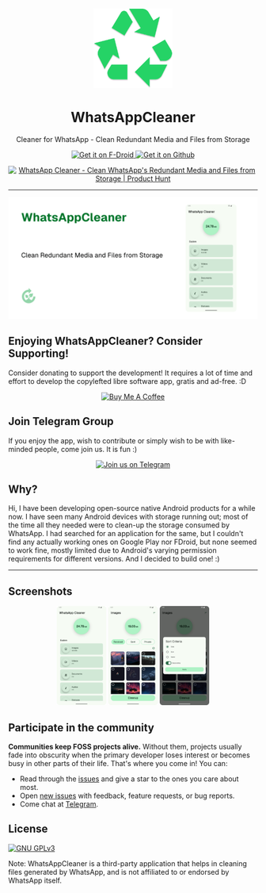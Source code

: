 <p align="center"> 
	<img src="https://github.com/VishnuSanal/WhatsAppCleaner/blob/main/fastlane/metadata/android/en-US/images/icon.png" width=160 height=160>
</p>

<h1 align="center">
	WhatsAppCleaner
</h1>

<p align="center">
	Cleaner for WhatsApp - Clean Redundant Media and Files from Storage
</p>

<p align="center">

<a href='https://f-droid.org/packages/com.vishnu.whatsappcleaner'>
	<img alt='Get it on F-Droid' src='https://fdroid.gitlab.io/artwork/badge/get-it-on.svg' height="100px" />
</a>

<a href="https://github.com/VishnuSanal/WhatsAppCleaner/releases/">
	<img alt="Get it on Github" src="https://github.com/VishnuSanal/Quotes/assets/50027064/c6777889-90a3-4a72-b138-9735822933ab" height="100px">
</a>

</p>

<p align="center">
	
<a href="https://www.producthunt.com/posts/whatsapp-cleaner?embed=true&utm_source=badge-featured&utm_medium=badge&utm_souce=badge-whatsapp&#0045;cleaner" target="_blank">
	<img src="https://api.producthunt.com/widgets/embed-image/v1/featured.svg?post_id=938571&theme=light&t=1741181734690" alt="WhatsApp&#0032;Cleaner - Clean&#0032;WhatsApp&#0039;s&#0032;Redundant&#0032;Media&#0032;and&#0032;Files&#0032;from&#0032;Storage | Product Hunt" style="width: 250px; height: 54px;" width="250" height="54" />
</a>

</p>

<!--
<a href="https://hosted.weblate.org/engage/quotes-status-creator/">
  <img src="https://hosted.weblate.org/widgets/quotes-status-creator/-/quotes-status-creator/horizontal-auto.svg" alt="Translation status" />
</a>
-->

<hr>

![WhatsAppCleaner](https://github.com/VishnuSanal/WhatsAppCleaner/blob/main/fastlane/metadata/android/en-US/images/featureGraphic.png?raw=true)

## Enjoying WhatsAppCleaner? Consider Supporting!
Consider donating to support the development! It requires a lot of time and effort to develop the
copylefted libre software app, gratis and ad-free. :D

<p align="center">
  <a href="https://www.buymeacoffee.com/VishnuSanal">
    <img src="https://cdn.buymeacoffee.com/buttons/v2/default-yellow.png" alt="Buy Me A Coffee" height="60px">
  </a>
</p>

## Join Telegram Group
If you enjoy the app, wish to contribute or simply wish to be with like-minded people, come join us. It is fun :)

<p align="center">
  <a href="https://t.me/QuotesStatusCreator">
	<img src="https://img.shields.io/badge/Telegram-2CA5E0?style=for-the-badge&logo=telegram&logoColor=white" alt="Join us on Telegram" height="60px">
  </a>
</p>

## Why?

Hi, I have been developing open-source native Android products for a while now. I have seen many Android devices with storage running out; most of the time all they needed were to clean-up the storage consumed by WhatsApp. I had searched for an application for the same, but I couldn't find any actually working ones on Google Play nor FDroid, but none seemed to work fine, mostly limited due to Android's varying permission requirements for different versions. And I decided to build one! :)

<!-- 
## Contribute to the project
[CONTRIBUTING.md](https://github.com/VishnuSanal/Quotes/blob/main/CONTRIBUTING.md) would a good place to start :)
-->

<hr>

<!-- 
## Libraries Used

- [Volley](https://github.com/google/volley)
- [Gson](https://github.com/google/gson)
- [Picasso](https://square.github.io/picasso/)
- [uCrop](https://github.com/Yalantis/uCrop)
- [Dexter](https://github.com/Karumi/Dexter)
- [slidetoact](https://github.com/cortinico/slidetoact)
- [RecyclerViewSwipeDecorator](https://github.com/xabaras/RecyclerViewSwipeDecorator)
- [ColorPickerView](https://github.com/skydoves/ColorPickerView)
- [AndroidUnplash](https://github.com/KeenenCharles/AndroidUnplash)
- [ACRA](https://github.com/ACRA/acra)
-->

## Screenshots

<p align="center">

<img src="https://github.com/VishnuSanal/WhatsAppCleaner/blob/main/fastlane/metadata/android/en-US/images/phoneScreenshots/1.png" height=200/>
<img src="https://github.com/VishnuSanal/WhatsAppCleaner/blob/main/fastlane/metadata/android/en-US/images/phoneScreenshots/2.png" height=200/> 
<img src="https://github.com/VishnuSanal/WhatsAppCleaner/blob/main/fastlane/metadata/android/en-US/images/phoneScreenshots/3.png" height=200/>

</p>

## Participate in the community

**Communities keep FOSS projects alive.** Without them, projects usually fade into obscurity when the primary developer loses interest or becomes busy in other parts of their life. That's where you come in! You can:
- Read through the [issues](https://github.com/VishnuSanal/WhatsAppCleaner/issues) and give a star to the ones you care about most.
- Open [new issues](https://github.com/VishnuSanal/WhatsAppCleaner/issues/new/choose) with feedback, feature requests, or bug reports.
- Come chat at [Telegram](https://t.me/QuotesStatusCreator).
<!-- - Help translate using [Weblate](https://hosted.weblate.org/engage/quotes-status-creator/). -->

## License
[![GNU GPLv3](https://www.gnu.org/graphics/gplv3-127x51.png)](https://www.gnu.org/licenses/gpl-3.0.en.html)

Note: WhatsAppCleaner is a third-party application that helps in cleaning files generated by WhatsApp, and is not affiliated to or endorsed by WhatsApp itself.
